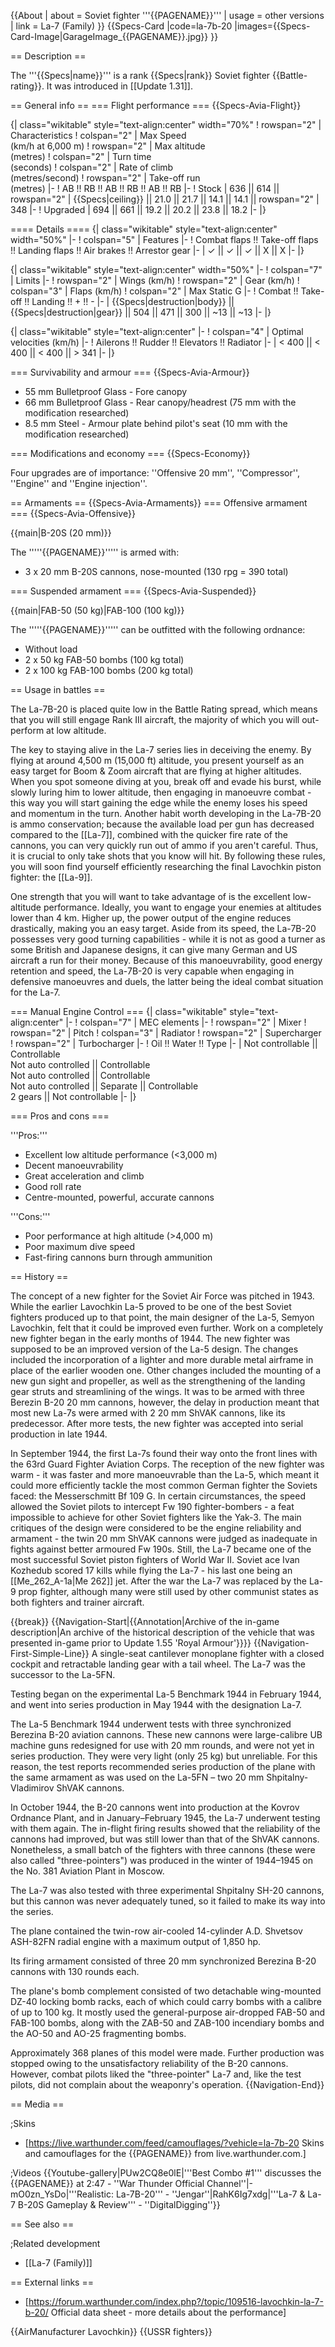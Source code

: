 {{About
| about = Soviet fighter '''{{PAGENAME}}'''
| usage = other versions
| link = La-7 (Family)
}}
{{Specs-Card
|code=la-7b-20
|images={{Specs-Card-Image|GarageImage_{{PAGENAME}}.jpg}}
}}

== Description ==
<!-- ''In the description, the first part should be about the history of and the creation and combat usage of the aircraft, as well as its key features. In the second part, tell the reader about the aircraft in the game. Insert a screenshot of the vehicle, so that if the novice player does not remember the vehicle by name, he will immediately understand what kind of vehicle the article is talking about.'' -->
The '''{{Specs|name}}''' is a rank {{Specs|rank}} Soviet fighter {{Battle-rating}}. It was introduced in [[Update 1.31]].

== General info ==
=== Flight performance ===
{{Specs-Avia-Flight}}
<!--''Describe how the aircraft behaves in the air. Speed, manoeuvrability, acceleration and allowable loads - these are the most important characteristics of the vehicle.''-->

{| class="wikitable" style="text-align:center" width="70%"
! rowspan="2" | Characteristics
! colspan="2" | Max Speed<br>(km/h at 6,000 m)
! rowspan="2" | Max altitude<br>(metres)
! colspan="2" | Turn time<br>(seconds)
! colspan="2" | Rate of climb<br>(metres/second)
! rowspan="2" | Take-off run<br>(metres)
|-
! AB !! RB !! AB !! RB !! AB !! RB
|-
! Stock
| 636 || 614 || rowspan="2" | {{Specs|ceiling}} || 21.0 || 21.7 || 14.1 || 14.1 || rowspan="2" | 348
|-
! Upgraded
| 694 || 661 || 19.2 || 20.2 || 23.8 || 18.2
|-
|}

==== Details ====
{| class="wikitable" style="text-align:center" width="50%"
|-
! colspan="5" | Features
|-
! Combat flaps !! Take-off flaps !! Landing flaps !! Air brakes !! Arrestor gear
|-
| ✓ || ✓ || ✓ || X || X     <!-- ✓ -->
|-
|}

{| class="wikitable" style="text-align:center" width="50%"
|-
! colspan="7" | Limits
|-
! rowspan="2" | Wings (km/h)
! rowspan="2" | Gear (km/h)
! colspan="3" | Flaps (km/h)
! colspan="2" | Max Static G
|-
! Combat !! Take-off !! Landing !! + !! -
|-
| {{Specs|destruction|body}} || {{Specs|destruction|gear}} || 504 || 471 || 300 || ~13 || ~13
|-
|}

{| class="wikitable" style="text-align:center"
|-
! colspan="4" | Optimal velocities (km/h)
|-
! Ailerons !! Rudder !! Elevators !! Radiator
|-
| < 400 || < 400 || < 400 || > 341
|-
|}

=== Survivability and armour ===
{{Specs-Avia-Armour}}
<!-- ''Examine the survivability of the aircraft. Note how vulnerable the structure is and how secure the pilot is, whether the fuel tanks are armoured, etc. Describe the armour, if there is any, and also mention the vulnerability of other critical aircraft systems.'' -->

* 55 mm Bulletproof Glass - Fore canopy
* 66 mm Bulletproof Glass - Rear canopy/headrest (75 mm with the modification researched)
* 8.5 mm Steel - Armour plate behind pilot's seat (10 mm  with the modification researched)

=== Modifications and economy ===
{{Specs-Economy}}

Four upgrades are of importance: ''Offensive 20 mm'', ''Compressor'', ''Engine'' and ''Engine injection''.

== Armaments ==
{{Specs-Avia-Armaments}}
=== Offensive armament ===
{{Specs-Avia-Offensive}}
<!-- ''Describe the offensive armament of the aircraft, if any. Describe how effective the cannons and machine guns are in a battle, and also what belts or drums are better to use. If there is no offensive weaponry, delete this subsection.'' -->
{{main|B-20S (20 mm)}}

The '''''{{PAGENAME}}''''' is armed with:

* 3 x 20 mm B-20S cannons, nose-mounted (130 rpg = 390 total)

=== Suspended armament ===
{{Specs-Avia-Suspended}}
<!-- ''Describe the aircraft's suspended armament: additional cannons under the wings, bombs, rockets and torpedoes. This section is especially important for bombers and attackers. If there is no suspended weaponry remove this subsection.'' -->
{{main|FAB-50 (50 kg)|FAB-100 (100 kg)}}

The '''''{{PAGENAME}}''''' can be outfitted with the following ordnance:

* Without load
* 2 x 50 kg FAB-50 bombs (100 kg total)
* 2 x 100 kg FAB-100 bombs (200 kg total)

== Usage in battles ==
<!-- ''Describe the tactics of playing in the aircraft, the features of using aircraft in a team and advice on tactics. Refrain from creating a "guide" - do not impose a single point of view, but instead, give the reader food for thought. Examine the most dangerous enemies and give recommendations on fighting them. If necessary, note the specifics of the game in different modes (AB, RB, SB).'' -->
The La-7B-20 is placed quite low in the Battle Rating spread, which means that you will still engage Rank III aircraft, the majority of which you will out-perform at low altitude.

The key to staying alive in the La-7 series lies in deceiving the enemy. By flying at around 4,500 m (15,000 ft) altitude, you present yourself as an easy target for Boom & Zoom aircraft that are flying at higher altitudes. When you spot someone diving at you, break off and evade his burst, while slowly luring him to lower altitude, then engaging in manoeuvre combat - this way you will start gaining the edge while the enemy loses his speed and momentum in the turn. Another habit worth developing in the La-7B-20 is ammo conservation; because the available load per gun has decreased compared to the [[La-7]], combined with the quicker fire rate of the cannons, you can very quickly run out of ammo if you aren't careful. Thus, it is crucial to only take shots that you know will hit. By following these rules, you will soon find yourself efficiently researching the final Lavochkin piston fighter: the [[La-9]].

One strength that you will want to take advantage of is the excellent low-altitude performance. Ideally, you want to engage your enemies at altitudes lower than 4 km. Higher up, the power output of the engine reduces drastically, making you an easy target. Aside from its speed, the La-7B-20 possesses very good turning capabilities - while it is not as good a turner as some British and Japanese designs, it can give many German and US aircraft a run for their money. Because of this manoeuvrability, good energy retention and speed, the La-7B-20 is very capable when engaging in defensive manoeuvres and duels, the latter being the ideal combat situation for the La-7.

=== Manual Engine Control ===
{| class="wikitable" style="text-align:center"
|-
! colspan="7" | MEC elements
|-
! rowspan="2" | Mixer
! rowspan="2" | Pitch
! colspan="3" | Radiator
! rowspan="2" | Supercharger
! rowspan="2" | Turbocharger
|-
! Oil !! Water !! Type
|-
| Not controllable || Controllable<br>Not auto controlled || Controllable<br>Not auto controlled || Controllable<br>Not auto controlled || Separate || Controllable<br>2 gears || Not controllable
|-
|}

=== Pros and cons ===
<!-- ''Summarise and briefly evaluate the vehicle in terms of its characteristics and combat effectiveness. Mark its pros and cons in the bulleted list. Try not to use more than 6 points for each of the characteristics. Avoid using categorical definitions such as "bad", "good" and the like - use substitutions with softer forms such as "inadequate" and "effective".'' -->

'''Pros:'''

* Excellent low altitude performance (<3,000 m)
* Decent manoeuvrability
* Great acceleration and climb
* Good roll rate
* Centre-mounted, powerful, accurate cannons

'''Cons:'''

* Poor performance at high altitude (>4,000 m)
* Poor maximum dive speed
* Fast-firing cannons burn through ammunition

== History ==
<!-- ''Describe the history of the creation and combat usage of the aircraft in more detail than in the introduction. If the historical reference turns out to be too long, take it to a separate article, taking a link to the article about the vehicle and adding a block "/History" (example: <nowiki>https://wiki.warthunder.com/(Vehicle-name)/History</nowiki>) and add a link to it here using the <code>main</code> template. Be sure to reference text and sources by using <code><nowiki><ref></ref></nowiki></code>, as well as adding them at the end of the article with <code><nowiki><references /></nowiki></code>. This section may also include the vehicle's dev blog entry (if applicable) and the in-game encyclopedia description (under <code><nowiki>=== In-game description ===</nowiki></code>, also if applicable).'' -->
The concept of a new fighter for the Soviet Air Force was pitched in 1943. While the earlier Lavochkin La-5 proved to be one of the best Soviet fighters produced up to that point, the main designer of the La-5, Semyon Lavochkin, felt that it could be improved even further. Work on a completely new fighter began in the early months of 1944. The new fighter was supposed to be an improved version of the La-5 design. The changes included the incorporation of a lighter and more durable metal airframe in place of the earlier wooden one. Other changes included the mounting of a new gun sight and propeller, as well as the strengthening of the landing gear struts and streamlining of the wings. It was to be armed with three Berezin B-20 20 mm cannons, however, the delay in production meant that most new La-7s were armed with 2 20 mm ShVAK cannons, like its predecessor. After more tests, the new fighter was accepted into serial production in late 1944.

In September 1944, the first La-7s found their way onto the front lines with the 63rd Guard Fighter Aviation Corps. The reception of the new fighter was warm - it was faster and more manoeuvrable than the La-5, which meant it could more efficiently tackle the most common German fighter the Soviets faced: the Messerschmitt Bf 109 G. In certain circumstances, the speed allowed the Soviet pilots to intercept Fw 190 fighter-bombers - a feat impossible to achieve for other Soviet fighters like the Yak-3. The main critiques of the design were considered to be the engine reliability and armament - the twin 20 mm ShVAK cannons were judged as inadequate in fights against better armoured Fw 190s. Still, the La-7 became one of the most successful Soviet piston fighters of World War II. Soviet ace Ivan Kozhedub scored 17 kills while flying the La-7 - his last one being an [[Me_262_A-1a|Me 262]] jet. After the war the La-7 was replaced by the La-9 prop fighter, although many were still used by other communist states as both fighters and trainer aircraft.

{{break}}
{{Navigation-Start|{{Annotation|Archive of the in-game description|An archive of the historical description of the vehicle that was presented in-game prior to Update 1.55 'Royal Armour'}}}}
{{Navigation-First-Simple-Line}}
A single-seat cantilever monoplane fighter with a closed cockpit and retractable landing gear with a tail wheel. The La-7 was the successor to the La-5FN.

Testing began on the experimental La-5 Benchmark 1944 in February 1944, and went into series production in May 1944 with the designation La-7.

The La-5 Benchmark 1944 underwent tests with three synchronized Berezina B-20 aviation cannons. These new cannons were large-calibre UB machine guns redesigned for use with 20 mm rounds, and were not yet in series production. They were very light (only 25 kg) but unreliable. For this reason, the test reports recommended series production of the plane with the same armament as was used on the La-5FN – two 20 mm Shpitalny-Vladimirov ShVAK cannons.

In October 1944, the B-20 cannons went into production at the Kovrov Ordnance Plant, and in January–February 1945, the La-7 underwent testing with them again. The in-flight firing results showed that the reliability of the cannons had improved, but was still lower than that of the ShVAK cannons. Nonetheless, a small batch of the fighters with three cannons (these were also called "three-pointers") was produced in the winter of 1944–1945 on the No. 381 Aviation Plant in Moscow.

The La-7 was also tested with three experimental Shpitalny SH-20 cannons, but this cannon was never adequately tuned, so it failed to make its way into the series.

The plane contained the twin-row air-cooled 14-cylinder A.D. Shvetsov ASH-82FN radial engine with a maximum output of 1,850 hp.

Its firing armament consisted of three 20 mm synchronized Berezina B-20 cannons with 130 rounds each.

The plane's bomb complement consisted of two detachable wing-mounted DZ-40 locking bomb racks, each of which could carry bombs with a calibre of up to 100 kg. It mostly used the general-purpose air-dropped FAB-50 and FAB-100 bombs, along with the ZAB-50 and ZAB-100 incendiary bombs and the AO-50 and AO-25 fragmenting bombs.

Approximately 368 planes of this model were made. Further production was stopped owing to the unsatisfactory reliability of the B-20 cannons. However, combat pilots liked the "three-pointer" La-7 and, like the test pilots, did not complain about the weaponry's operation.
{{Navigation-End}}

== Media ==
<!-- ''Excellent additions to the article would be video guides, screenshots from the game, and photos.'' -->

;Skins

* [https://live.warthunder.com/feed/camouflages/?vehicle=la-7b-20 Skins and camouflages for the {{PAGENAME}} from live.warthunder.com.]

;Videos
{{Youtube-gallery|PUw2CQ8e0lE|'''Best Combo #1''' discusses the {{PAGENAME}} at 2:47 - ''War Thunder Official Channel''|-mO0zn_YsDo|'''Realistic: La-7B-20''' - ''Jengar''|RahK6Ig7xdg|'''La-7 & La-7 B-20S Gameplay & Review''' - ''DigitalDigging''}}

== See also ==
<!-- ''Links to the articles on the War Thunder Wiki that you think will be useful for the reader, for example:''
* ''reference to the series of the aircraft;''
* ''links to approximate analogues of other nations and research trees.'' -->

;Related development
* [[La-7 (Family)]]

== External links ==
<!--''Paste links to sources and external resources, such as:''
* ''topic on the official game forum;''
* ''other literature.''-->

* [https://forum.warthunder.com/index.php?/topic/109516-lavochkin-la-7-b-20/ Official data sheet - more details about the performance]

{{AirManufacturer Lavochkin}}
{{USSR fighters}}